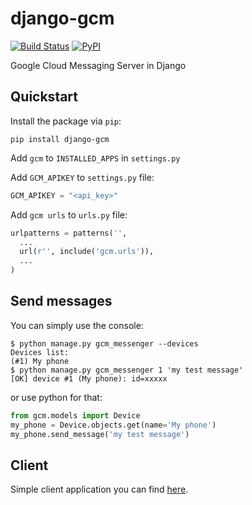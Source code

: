 django-gcm
==========
[![Build Status](https://travis-ci.org/bogdal/django-gcm.png?branch=master)](https://travis-ci.org/bogdal/django-gcm)
[![PyPI](https://version-image.appspot.com/pypi/?name=django-gcm)](https://pypi.python.org/pypi/django-gcm/)

Google Cloud Messaging Server in Django

Quickstart
-------

Install the package via ``pip``:

    pip install django-gcm
    
Add <code>gcm</code> to <code>INSTALLED_APPS</code> in <code>settings.py</code>

Add <code>GCM_APIKEY</code> to <code>settings.py</code> file:

```python
GCM_APIKEY = "<api_key>"
```


Add <code>gcm urls</code> to <code>urls.py</code> file:

```python
urlpatterns = patterns('',
  ...
  url(r'', include('gcm.urls')),
  ...
)
```

Send messages
-----
You can simply use the console:
```
$ python manage.py gcm_messenger --devices
Devices list:
(#1) My phone
$ python manage.py gcm_messenger 1 'my test message'
[OK] device #1 (My phone): id=xxxxx
```
or use python for that:
```python
from gcm.models import Device
my_phone = Device.objects.get(name='My phone')
my_phone.send_message('my test message')
```

Client
------

Simple client application you can find <a href='https://github.com/bogdal/pager'>here</a>.


